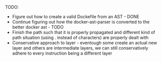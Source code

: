 TODO:
* Figure out how to create a valid Dockefile from an AST - DONE
* Continue figuring out how the docker-ast-parser is converted to the better docker ast - TODO
* Finish the path such that it is properly propagated and different kind of path situation (using . instead of characters) are properly dealt with
* Conservative approach to layer - eventough some create an actual new layer and others are intermediate layers, we can still conservatively adhere to every instruction being a different layer